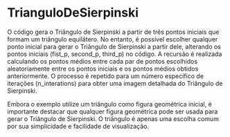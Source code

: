 # TrianguloDeSierpinski
O código gera o Triângulo de Sierpinski a partir de três pontos iniciais que formam um triângulo equilátero. No entanto, é possível escolher qualquer ponto inicial para gerar o Triângulo de Sierpinski a partir dele, alterando os pontos iniciais (fist_p, second_p, third_p) no código. A recursão é realizada calculando os pontos médios entre cada par de pontos escolhidos aleatoriamente entre os pontos iniciais e os pontos médios obtidos anteriormente. O processo é repetido para um número específico de iterações (n_interations) para obter uma imagem detalhada do Triângulo de Sierpinski.

Embora o exemplo utilize um triângulo como figura geométrica inicial, é importante destacar que qualquer figura geométrica pode ser usada para gerar o Triângulo de Sierpinski. O triângulo é apenas uma escolha comum por sua simplicidade e facilidade de visualização.
